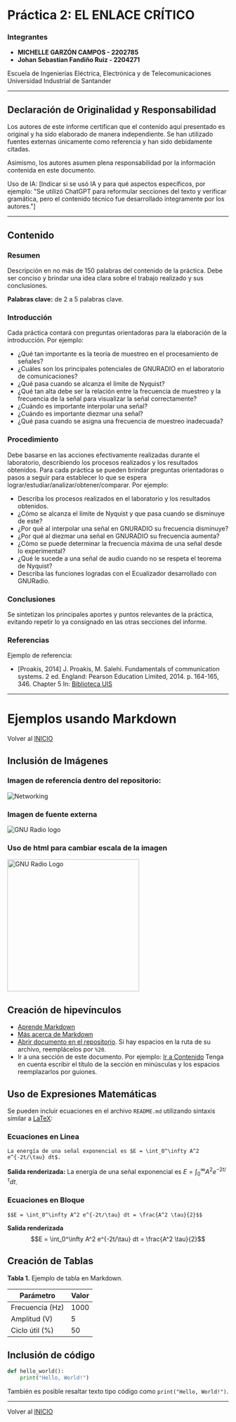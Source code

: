 # Práctica 2: EL ENLACE CRÍTICO

### Integrantes
- **MICHELLE GARZÓN CAMPOS - 2202785**
- **Johan Sebastian Fandiño Ruiz - 2204271**

Escuela de Ingenierías Eléctrica, Electrónica y de Telecomunicaciones  
Universidad Industrial de Santander

---

## Declaración de Originalidad y Responsabilidad
Los autores de este informe certifican que el contenido aquí presentado es original y ha sido elaborado de manera independiente. Se han utilizado fuentes externas únicamente como referencia y han sido debidamente citadas.

Asimismo, los autores asumen plena responsabilidad por la información contenida en este documento. 

Uso de IA: [Indicar si se usó IA y para qué aspectos específicos, por ejemplo: "Se utilizó ChatGPT para reformular secciones del texto y verificar gramática, pero el contenido técnico fue desarrollado íntegramente por los autores."]

---
## Contenido

### Resumen
Descripción en no más de 150 palabras del contenido de la práctica. Debe ser conciso y brindar una idea clara sobre el trabajo realizado y sus conclusiones.

**Palabras clave:** de 2 a 5 palabras clave. 

### Introducción
Cada práctica contará con preguntas orientadoras para la elaboración de la introducción. Por ejemplo: 
- ¿Qué tan importante es la teoría de muestreo en el procesamiento de señales?
- ¿Cuáles son los principales potenciales de GNURADIO en el laboratorio de comunicaciones?
- ¿Qué pasa cuando se alcanza el límite de Nyquist?
- ¿Qué tan alta debe ser la relación entre la frecuencia de muestreo y la frecuencia de la señal para visualizar la señal correctamente?
- ¿Cuándo es importante interpolar una señal?
- ¿Cuándo es importante diezmar una señal?
- ¿Qué pasa cuando se asigna una frecuencia de muestreo inadecuada?

### Procedimiento
Debe basarse en las acciones efectivamente realizadas durante el laboratorio, describiendo los procesos realizados y los resultados obtenidos. Para cada práctica se pueden brindar preguntas orientadoras o pasos a seguir para establecer lo que se espera lograr/estudiar/analizar/obtener/comparar. Por ejemplo:
- Describa los procesos realizados en el laboratorio  y los resultados obtenidos.
- ¿Cómo se alcanza el límite de Nyquist y que pasa cuando se disminuye de este?
- ¿Por qué al interpolar una señal en GNURADIO su frecuencia disminuye?
- ¿Por qué al diezmar una señal en GNURADIO su frecuencia aumenta?
- ¿Cómo se puede determinar la frecuencia máxima de una señal desde lo experimental?
- ¿Qué le sucede a una señal de audio cuando no se respeta el teorema de Nyquist?
- Describa las funciones logradas con el Ecualizador desarrollado con GNURadio.

### Conclusiones
Se sintetizan los principales aportes y puntos relevantes de la práctica, evitando repetir lo ya consignado en las otras secciones del informe. 

### Referencias
Ejemplo de referencia:

- [Proakis, 2014] J. Proakis, M. Salehi. Fundamentals of communication systems. 2 ed. England: Pearson Education Limited, 2014. p. 164-165, 346. Chapter 5 In: [Biblioteca UIS](https://uis.primo.exlibrisgroup.com/permalink/57UIDS_INST/63p0of/cdi_askewsholts_vlebooks_9781292015699)

---
# Ejemplos usando Markdown

Volver al [INICIO](#laboratorio-de-comunicaciones)

## Inclusión de Imágenes
### Imagen de referencia dentro del repositorio:
![Networking](my%20file/test.png)

### Imagen de fuente externa
![GNU Radio logo](https://kb.ettus.com/images/thumb/5/50/gnuradio.png/600px-gnuradio.png)

### Uso de html para cambiar escala de la imagen
<img src="https://kb.ettus.com/images/thumb/5/50/gnuradio.png/600px-gnuradio.png" alt="GNU Radio Logo" width="300">

## Creación de hipevínculos 
- [Aprende Markdown](https://markdown.es/)
- [Más acerca de Markdown](https://docs.github.com/en/get-started/writing-on-github/getting-started-with-writing-and-formatting-on-github/basic-writing-and-formatting-syntax)
- [Abrir documento en el repositorio](my%20file/test_file.txt). Si hay espacios en la ruta de su archivo, reemplácelos por `%20`.
- Ir a una sección de este documento. Por ejemplo: [Ir a Contenido](#contenido) Tenga en cuenta escribir el título de la sección en minúsculas y los espacios reemplazarlos por guiones.
## Uso de Expresiones Matemáticas
Se pueden incluir ecuaciones en el archivo `README.md` utilizando sintaxis similar a [LaTeX](https://manualdelatex.com/tutoriales/ecuaciones):

### Ecuaciones en Línea
```
La energía de una señal exponencial es $E = \int_0^\infty A^2 e^{-2t/\tau} dt$.
```
**Salida renderizada:**
La energía de una señal exponencial es $E = \int_0^\infty A^2 e^{-2t/\tau} dt$.

### Ecuaciones en Bloque
```
$$E = \int_0^\infty A^2 e^{-2t/\tau} dt = \frac{A^2 \tau}{2}$$
```
**Salida renderizada**
$$E = \int_0^\infty A^2 e^{-2t/\tau} dt = \frac{A^2 \tau}{2}$$

## Creación de Tablas

**Tabla 1.** Ejemplo de tabla en Markdown.

| Parámetro | Valor |
|-----------|-------|
| Frecuencia (Hz) | 1000 |
| Amplitud (V) | 5 |
| Ciclo útil (%) | 50 |

## Inclusión de código

```python
def hello_world():
    print("Hello, World!")
```

También es posible resaltar texto tipo código como `print("Hello, World!")`.

---

Volver al [INICIO](#laboratorio-de-comunicaciones)
